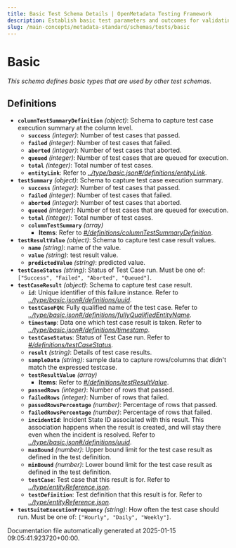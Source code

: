 ```yaml
---
title: Basic Test Schema Details | OpenMetadata Testing Framework
description: Establish basic test parameters and outcomes for validating data integrity and system behaviors.
slug: /main-concepts/metadata-standard/schemas/tests/basic
---
```


# Basic

*This schema defines basic types that are used by other test schemas.*

## Definitions

- **`columnTestSummaryDefinition`** *(object)*: Schema to capture test case execution summary at the column level.
  - **`success`** *(integer)*: Number of test cases that passed.
  - **`failed`** *(integer)*: Number of test cases that failed.
  - **`aborted`** *(integer)*: Number of test cases that aborted.
  - **`queued`** *(integer)*: Number of test cases that are queued for execution.
  - **`total`** *(integer)*: Total number of test cases.
  - **`entityLink`**: Refer to *[../type/basic.json#/definitions/entityLink](#/type/basic.json#/definitions/entityLink)*.
- **`testSummary`** *(object)*: Schema to capture test case execution summary.
  - **`success`** *(integer)*: Number of test cases that passed.
  - **`failed`** *(integer)*: Number of test cases that failed.
  - **`aborted`** *(integer)*: Number of test cases that aborted.
  - **`queued`** *(integer)*: Number of test cases that are queued for execution.
  - **`total`** *(integer)*: Total number of test cases.
  - **`columnTestSummary`** *(array)*
    - **Items**: Refer to *[#/definitions/columnTestSummaryDefinition](#definitions/columnTestSummaryDefinition)*.
- **`testResultValue`** *(object)*: Schema to capture test case result values.
  - **`name`** *(string)*: name of the value.
  - **`value`** *(string)*: test result value.
  - **`predictedValue`** *(string)*: predicted value.
- **`testCaseStatus`** *(string)*: Status of Test Case run. Must be one of: `["Success", "Failed", "Aborted", "Queued"]`.
- **`testCaseResult`** *(object)*: Schema to capture test case result.
  - **`id`**: Unique identifier of this failure instance. Refer to *[../type/basic.json#/definitions/uuid](#/type/basic.json#/definitions/uuid)*.
  - **`testCaseFQN`**: Fully qualified name of the test case. Refer to *[../type/basic.json#/definitions/fullyQualifiedEntityName](#/type/basic.json#/definitions/fullyQualifiedEntityName)*.
  - **`timestamp`**: Data one which test case result is taken. Refer to *[../type/basic.json#/definitions/timestamp](#/type/basic.json#/definitions/timestamp)*.
  - **`testCaseStatus`**: Status of Test Case run. Refer to *[#/definitions/testCaseStatus](#definitions/testCaseStatus)*.
  - **`result`** *(string)*: Details of test case results.
  - **`sampleData`** *(string)*: sample data to capture rows/columns that didn't match the expressed testcase.
  - **`testResultValue`** *(array)*
    - **Items**: Refer to *[#/definitions/testResultValue](#definitions/testResultValue)*.
  - **`passedRows`** *(integer)*: Number of rows that passed.
  - **`failedRows`** *(integer)*: Number of rows that failed.
  - **`passedRowsPercentage`** *(number)*: Percentage of rows that passed.
  - **`failedRowsPercentage`** *(number)*: Percentage of rows that failed.
  - **`incidentId`**: Incident State ID associated with this result. This association happens when the result is created, and will stay there even when the incident is resolved. Refer to *[../type/basic.json#/definitions/uuid](#/type/basic.json#/definitions/uuid)*.
  - **`maxBound`** *(number)*: Upper bound limit for the test case result as defined in the test definition.
  - **`minBound`** *(number)*: Lower bound limit for the test case result as defined in the test definition.
  - **`testCase`**: Test case that this result is for. Refer to *[../type/entityReference.json](#/type/entityReference.json)*.
  - **`testDefinition`**: Test definition that this result is for. Refer to *[../type/entityReference.json](#/type/entityReference.json)*.
- **`testSuiteExecutionFrequency`** *(string)*: How often the test case should run. Must be one of: `["Hourly", "Daily", "Weekly"]`.


Documentation file automatically generated at 2025-01-15 09:05:41.923720+00:00.
